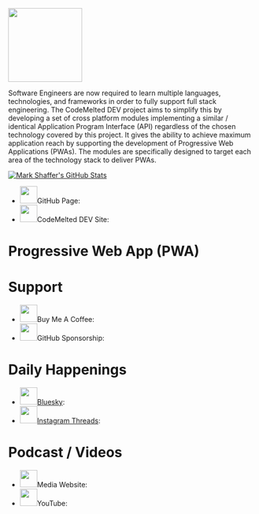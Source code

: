 <img src="https://codemelted.com/assets/images/logo-codemelted-developer.png" height="150px" />

Software Engineers are now required to learn multiple languages, technologies, and frameworks in order to fully support full stack engineering. The CodeMelted DEV project aims to simplify this by developing a set of cross platform modules implementing a similar / identical Application Program Interface (API) regardless of the chosen technology covered by this project. It gives the ability to achieve maximum application reach by supporting the development of Progressive Web Applications (PWAs). The modules are specifically designed to target each area of the technology stack to deliver PWAs.

[![Mark Shaffer's GitHub Stats](https://github-readme-stats.vercel.app/api/top-langs?username=codemelted&hide=html,css,shell,batchfile,typescript&theme=algolia&show_icons=true)](https://github.com/codemelted)

- <a><img src="https://codemelted.com/assets/images/icon-github.png" height="35px" />GitHub Page</a>:
- <a><img src="https://codemelted.com/assets/images/icon-code.png" height="35px" />CodeMelted DEV Site</a>:

# Progressive Web App (PWA)

# Support

- <a><img src="https://codemelted.com/assets/images/icon-buy-me-a-coffee.png" height="35px" />Buy Me A Coffee</a>:
- <a><img src="https://codemelted.com/assets/images/icon-github.png" height="35px" />GitHub Sponsorship</a>:

# Daily Happenings

- <a href="https://bsky.app/profile/codemelted.com"><img src="https://codemelted.com/assets/images/icon-bluesky.svg" height="35px" />Bluesky</a>:
- <a href="https://bsky.app/profile/codemelted.com"><img src="https://codemelted.com/assets/images/icon-instagram.png" height="35px" />Instagram Threads</a>:

# Podcast / Videos

- <a><img src="https://codemelted.com/assets/images/icon-media.png" height="35px" />Media Website</a>:
- <a><img src="https://codemelted.com/assets/images/icon-youtube.png" height="35px" />YouTube</a>:
